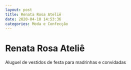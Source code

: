 ```yaml
---
layout: post
title: Renata Rosa Ateliê
date: 2020-04-10 14:53:36 
categories: Moda e Confecção
---
```


# Renata Rosa Ateliê

Aluguel de vestidos de festa para madrinhas e convidadas 
